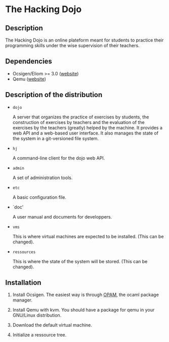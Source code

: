 The Hacking Dojo
==

## Description

The Hacking Dojo is an online plateform meant for students to practice
their programming skills under the wise supervision of their teachers.

## Dependencies

* Ocsigen/Eliom >= 3.0 ([website][ocsigen])
* Qemu ([website][qemu])

## Description of the distribution

- `dojo` 

   A server that organizes the practice of exercises by students, the
   construction of exercises by teachers and the evaluation of the
   exercises by the teachers (greatly) helped by the machine. It
   provides a web API and a web-based user interface. It also manages
   the state of the system in a git-versioned file system.

- `hj`

   A command-line client for the dojo web API.

- `admin`

   A set of administration tools.

- `etc`

   A basic configuration file.

- `doc'

   A user manual and documents for developpers.

- `vms`

   This is where virtual machines are expected to be installed.
   (This can be changed).

- `ressources`

   This is where the state of the system will be stored.
   (This can be changed).

## Installation 

1. Install Ocsigen.
   The easiest way is through [OPAM][opam], the ocaml package manager.

2. Install Qemu with kvm.
   You should have a package for qemu in your GNU/Linux distribution.

3. Download the default virtual machine.

4. Initialize a ressource tree.


[ocsigen]: http://www.ocsigen.org
[qemu]: http://www.qemu.org
[opam]: http://opam.ocamlpro.com